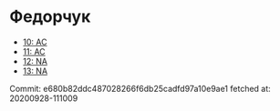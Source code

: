 # Федорчук
- [10: AC](10.md)
- [11: AC](11.md)
- [12: NA](12.md)
- [13: NA](13.md)

Commit: e680b82ddc487028266f6db25cadfd97a10e9ae1
 fetched at: 20200928-111009
